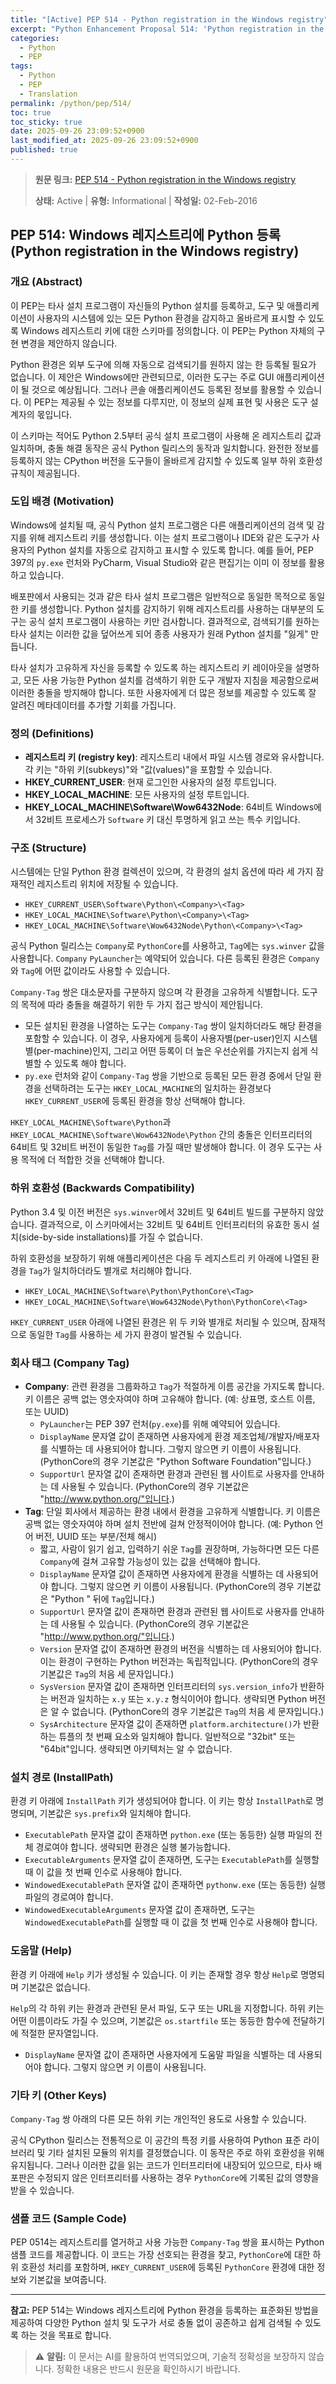 ```yaml
---
title: "[Active] PEP 514 - Python registration in the Windows registry"
excerpt: "Python Enhancement Proposal 514: 'Python registration in the Windows registry'에 대한 한국어 번역입니다."
categories:
  - Python
  - PEP
tags:
  - Python
  - PEP
  - Translation
permalink: /python/pep/514/
toc: true
toc_sticky: true
date: 2025-09-26 23:09:52+0900
last_modified_at: 2025-09-26 23:09:52+0900
published: true
---
```

> **원문 링크:** [PEP 514 - Python registration in the Windows registry](https://peps.python.org/pep-0514/)
>
> **상태:** Active | **유형:** Informational | **작성일:** 02-Feb-2016

## PEP 514: Windows 레지스트리에 Python 등록 (Python registration in the Windows registry)

### 개요 (Abstract)
이 PEP는 타사 설치 프로그램이 자신들의 Python 설치를 등록하고, 도구 및 애플리케이션이 사용자의 시스템에 있는 모든 Python 환경을 감지하고 올바르게 표시할 수 있도록 Windows 레지스트리 키에 대한 스키마를 정의합니다. 이 PEP는 Python 자체의 구현 변경을 제안하지 않습니다.

Python 환경은 외부 도구에 의해 자동으로 검색되기를 원하지 않는 한 등록될 필요가 없습니다. 이 제안은 Windows에만 관련되므로, 이러한 도구는 주로 GUI 애플리케이션이 될 것으로 예상됩니다. 그러나 콘솔 애플리케이션도 등록된 정보를 활용할 수 있습니다. 이 PEP는 제공될 수 있는 정보를 다루지만, 이 정보의 실제 표현 및 사용은 도구 설계자의 몫입니다.

이 스키마는 적어도 Python 2.5부터 공식 설치 프로그램이 사용해 온 레지스트리 값과 일치하며, 충돌 해결 동작은 공식 Python 릴리스의 동작과 일치합니다. 완전한 정보를 등록하지 않는 CPython 버전을 도구들이 올바르게 감지할 수 있도록 일부 하위 호환성 규칙이 제공됩니다.

### 도입 배경 (Motivation)
Windows에 설치될 때, 공식 Python 설치 프로그램은 다른 애플리케이션의 검색 및 감지를 위해 레지스트리 키를 생성합니다. 이는 설치 프로그램이나 IDE와 같은 도구가 사용자의 Python 설치를 자동으로 감지하고 표시할 수 있도록 합니다. 예를 들어, PEP 397의 `py.exe` 런처와 PyCharm, Visual Studio와 같은 편집기는 이미 이 정보를 활용하고 있습니다.

배포판에서 사용되는 것과 같은 타사 설치 프로그램은 일반적으로 동일한 목적으로 동일한 키를 생성합니다. Python 설치를 감지하기 위해 레지스트리를 사용하는 대부분의 도구는 공식 설치 프로그램이 사용하는 키만 검사합니다. 결과적으로, 검색되기를 원하는 타사 설치는 이러한 값을 덮어쓰게 되어 종종 사용자가 원래 Python 설치를 "잃게" 만듭니다.

타사 설치가 고유하게 자신을 등록할 수 있도록 하는 레지스트리 키 레이아웃을 설명하고, 모든 사용 가능한 Python 설치를 검색하기 위한 도구 개발자 지침을 제공함으로써 이러한 충돌을 방지해야 합니다. 또한 사용자에게 더 많은 정보를 제공할 수 있도록 잘 알려진 메타데이터를 추가할 기회를 가집니다.

### 정의 (Definitions)
*   **레지스트리 키 (registry key)**: 레지스트리 내에서 파일 시스템 경로와 유사합니다. 각 키는 "하위 키(subkeys)"와 "값(values)"을 포함할 수 있습니다.
*   **HKEY_CURRENT_USER**: 현재 로그인한 사용자의 설정 루트입니다.
*   **HKEY_LOCAL_MACHINE**: 모든 사용자의 설정 루트입니다.
*   **HKEY_LOCAL_MACHINE\Software\Wow6432Node**: 64비트 Windows에서 32비트 프로세스가 `Software` 키 대신 투명하게 읽고 쓰는 특수 키입니다.

### 구조 (Structure)
시스템에는 단일 Python 환경 컬렉션이 있으며, 각 환경의 설치 옵션에 따라 세 가지 잠재적인 레지스트리 위치에 저장될 수 있습니다.

*   `HKEY_CURRENT_USER\Software\Python\<Company>\<Tag>`
*   `HKEY_LOCAL_MACHINE\Software\Python\<Company>\<Tag>`
*   `HKEY_LOCAL_MACHINE\Software\Wow6432Node\Python\<Company>\<Tag>`

공식 Python 릴리스는 `Company`로 `PythonCore`를 사용하고, `Tag`에는 `sys.winver` 값을 사용합니다. `Company` `PyLauncher`는 예약되어 있습니다. 다른 등록된 환경은 `Company`와 `Tag`에 어떤 값이라도 사용할 수 있습니다.

`Company-Tag` 쌍은 대소문자를 구분하지 않으며 각 환경을 고유하게 식별합니다. 도구의 목적에 따라 충돌을 해결하기 위한 두 가지 접근 방식이 제안됩니다.

*   모든 설치된 환경을 나열하는 도구는 `Company-Tag` 쌍이 일치하더라도 해당 환경을 포함할 수 있습니다. 이 경우, 사용자에게 등록이 사용자별(per-user)인지 시스템별(per-machine)인지, 그리고 어떤 등록이 더 높은 우선순위를 가지는지 쉽게 식별할 수 있도록 해야 합니다.
*   `py.exe` 런처와 같이 `Company-Tag` 쌍을 기반으로 등록된 모든 환경 중에서 단일 환경을 선택하려는 도구는 `HKEY_LOCAL_MACHINE`의 일치하는 환경보다 `HKEY_CURRENT_USER`에 등록된 환경을 항상 선택해야 합니다.

`HKEY_LOCAL_MACHINE\Software\Python`과 `HKEY_LOCAL_MACHINE\Software\Wow6432Node\Python` 간의 충돌은 인터프리터의 64비트 및 32비트 버전이 동일한 `Tag`를 가질 때만 발생해야 합니다. 이 경우 도구는 사용 목적에 더 적합한 것을 선택해야 합니다.

### 하위 호환성 (Backwards Compatibility)
Python 3.4 및 이전 버전은 `sys.winver`에서 32비트 및 64비트 빌드를 구분하지 않았습니다. 결과적으로, 이 스키마에서는 32비트 및 64비트 인터프리터의 유효한 동시 설치(side-by-side installations)를 가질 수 없습니다.

하위 호환성을 보장하기 위해 애플리케이션은 다음 두 레지스트리 키 아래에 나열된 환경을 `Tag`가 일치하더라도 별개로 처리해야 합니다.

*   `HKEY_LOCAL_MACHINE\Software\Python\PythonCore\<Tag>`
*   `HKEY_LOCAL_MACHINE\Software\Wow6432Node\Python\PythonCore\<Tag>`

`HKEY_CURRENT_USER` 아래에 나열된 환경은 위 두 키와 별개로 처리될 수 있으며, 잠재적으로 동일한 `Tag`를 사용하는 세 가지 환경이 발견될 수 있습니다.

### 회사 태그 (Company Tag)
*   **Company**: 관련 환경을 그룹화하고 `Tag`가 적절하게 이름 공간을 가지도록 합니다. 키 이름은 공백 없는 영숫자여야 하며 고유해야 합니다. (예: 상표명, 호스트 이름, 또는 UUID)
    *   `PyLauncher`는 PEP 397 런처(`py.exe`)를 위해 예약되어 있습니다.
    *   `DisplayName` 문자열 값이 존재하면 사용자에게 환경 제조업체/개발자/배포자를 식별하는 데 사용되어야 합니다. 그렇지 않으면 키 이름이 사용됩니다. (PythonCore의 경우 기본값은 "Python Software Foundation"입니다.)
    *   `SupportUrl` 문자열 값이 존재하면 환경과 관련된 웹 사이트로 사용자를 안내하는 데 사용될 수 있습니다. (PythonCore의 경우 기본값은 "http://www.python.org/"입니다.)
*   **Tag**: 단일 회사에서 제공하는 환경 내에서 환경을 고유하게 식별합니다. 키 이름은 공백 없는 영숫자여야 하며 설치 전반에 걸쳐 안정적이어야 합니다. (예: Python 언어 버전, UUID 또는 부분/전체 해시)
    *   짧고, 사람이 읽기 쉽고, 입력하기 쉬운 `Tag`를 권장하며, 가능하다면 모든 다른 `Company`에 걸쳐 고유할 가능성이 있는 값을 선택해야 합니다.
    *   `DisplayName` 문자열 값이 존재하면 사용자에게 환경을 식별하는 데 사용되어야 합니다. 그렇지 않으면 키 이름이 사용됩니다. (PythonCore의 경우 기본값은 "Python " 뒤에 `Tag`입니다.)
    *   `SupportUrl` 문자열 값이 존재하면 환경과 관련된 웹 사이트로 사용자를 안내하는 데 사용될 수 있습니다. (PythonCore의 경우 기본값은 "http://www.python.org/"입니다.)
    *   `Version` 문자열 값이 존재하면 환경의 버전을 식별하는 데 사용되어야 합니다. 이는 환경이 구현하는 Python 버전과는 독립적입니다. (PythonCore의 경우 기본값은 `Tag`의 처음 세 문자입니다.)
    *   `SysVersion` 문자열 값이 존재하면 인터프리터의 `sys.version_info`가 반환하는 버전과 일치하는 `x.y` 또는 `x.y.z` 형식이어야 합니다. 생략되면 Python 버전은 알 수 없습니다. (PythonCore의 경우 기본값은 `Tag`의 처음 세 문자입니다.)
    *   `SysArchitecture` 문자열 값이 존재하면 `platform.architecture()`가 반환하는 튜플의 첫 번째 요소와 일치해야 합니다. 일반적으로 "32bit" 또는 "64bit"입니다. 생략되면 아키텍처는 알 수 없습니다.

### 설치 경로 (InstallPath)
환경 키 아래에 `InstallPath` 키가 생성되어야 합니다. 이 키는 항상 `InstallPath`로 명명되며, 기본값은 `sys.prefix`와 일치해야 합니다.

*   `ExecutablePath` 문자열 값이 존재하면 `python.exe` (또는 동등한) 실행 파일의 전체 경로여야 합니다. 생략되면 환경은 실행 불가능합니다.
*   `ExecutableArguments` 문자열 값이 존재하면, 도구는 `ExecutablePath`를 실행할 때 이 값을 첫 번째 인수로 사용해야 합니다.
*   `WindowedExecutablePath` 문자열 값이 존재하면 `pythonw.exe` (또는 동등한) 실행 파일의 경로여야 합니다.
*   `WindowedExecutableArguments` 문자열 값이 존재하면, 도구는 `WindowedExecutablePath`를 실행할 때 이 값을 첫 번째 인수로 사용해야 합니다.

### 도움말 (Help)
환경 키 아래에 `Help` 키가 생성될 수 있습니다. 이 키는 존재할 경우 항상 `Help`로 명명되며 기본값은 없습니다.

`Help`의 각 하위 키는 환경과 관련된 문서 파일, 도구 또는 URL을 지정합니다. 하위 키는 어떤 이름이라도 가질 수 있으며, 기본값은 `os.startfile` 또는 동등한 함수에 전달하기에 적절한 문자열입니다.

*   `DisplayName` 문자열 값이 존재하면 사용자에게 도움말 파일을 식별하는 데 사용되어야 합니다. 그렇지 않으면 키 이름이 사용됩니다.

### 기타 키 (Other Keys)
`Company-Tag` 쌍 아래의 다른 모든 하위 키는 개인적인 용도로 사용할 수 있습니다.

공식 CPython 릴리스는 전통적으로 이 공간의 특정 키를 사용하여 Python 표준 라이브러리 및 기타 설치된 모듈의 위치를 결정했습니다. 이 동작은 주로 하위 호환성을 위해 유지됩니다. 그러나 이러한 값을 읽는 코드가 인터프리터에 내장되어 있으므로, 타사 배포판은 수정되지 않은 인터프리터를 사용하는 경우 `PythonCore`에 기록된 값의 영향을 받을 수 있습니다.

### 샘플 코드 (Sample Code)
PEP 0514는 레지스트리를 열거하고 사용 가능한 `Company-Tag` 쌍을 표시하는 Python 샘플 코드를 제공합니다. 이 코드는 가장 선호되는 환경을 찾고, `PythonCore`에 대한 하위 호환성 처리를 포함하며, `HKEY_CURRENT_USER`에 등록된 `PythonCore` 환경에 대한 정보와 기본값을 보여줍니다.

---
**참고:** PEP 514는 Windows 레지스트리에 Python 환경을 등록하는 표준화된 방법을 제공하여 다양한 Python 설치 및 도구가 서로 충돌 없이 공존하고 쉽게 검색될 수 있도록 하는 것을 목표로 합니다.

> ⚠️ **알림:** 이 문서는 AI를 활용하여 번역되었으며, 기술적 정확성을 보장하지 않습니다. 정확한 내용은 반드시 원문을 확인하시기 바랍니다.